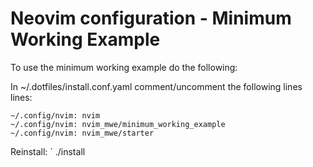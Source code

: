 # Neovim configuration - Minimum Working Example 


To use the minimum working example do the following:

In ~/.dotfiles/install.conf.yaml comment/uncomment the following lines lines:

```
~/.config/nvim: nvim
~/.config/nvim: nvim_mwe/minimum_working_example
~/.config/nvim: nvim_mwe/starter
```

Reinstall:
` ./install

